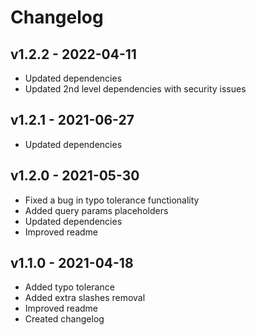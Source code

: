 # Changelog

## v1.2.2 - 2022-04-11

- Updated dependencies
- Updated 2nd level dependencies with security issues

## v1.2.1 - 2021-06-27

- Updated dependencies

## v1.2.0 - 2021-05-30

- Fixed a bug in typo tolerance functionality
- Added query params placeholders
- Updated dependencies
- Improved readme

## v1.1.0 - 2021-04-18

- Added typo tolerance
- Added extra slashes removal
- Improved readme
- Created changelog
